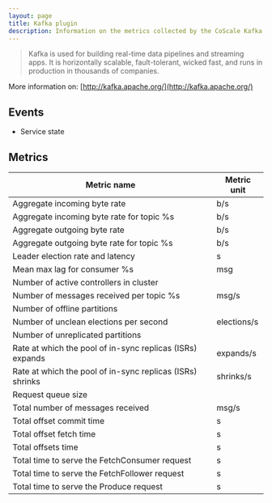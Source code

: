 ```yaml
---
layout: page
title: Kafka plugin
description: Information on the metrics collected by the CoScale Kafka plugin.
---
```


> Kafka is used for building real-time data pipelines and streaming apps. It is horizontally scalable, fault-tolerant, wicked fast, and runs in production in thousands of companies.

More information on: [http://kafka.apache.org/](http://kafka.apache.org/)

## Events

* Service state

## Metrics

| Metric name                                               | Metric unit |
|-----------------------------------------------------------|-------------|
| Aggregate incoming byte rate                              | b/s         |
| Aggregate incoming byte rate for topic %s                 | b/s         |
| Aggregate outgoing byte rate                              | b/s         |
| Aggregate outgoing byte rate for topic %s                 | b/s         |
| Leader election rate and latency                          | s           |
| Mean max lag for consumer %s                              | msg         |
| Number of active controllers in cluster                   |             |
| Number of messages received per topic %s                  | msg/s       |
| Number of offline partitions                              |             |
| Number of unclean elections per second                    | elections/s |
| Number of unreplicated partitions                         |             |
| Rate at which the pool of in-sync replicas (ISRs) expands | expands/s   |
| Rate at which the pool of in-sync replicas (ISRs) shrinks | shrinks/s   |
| Request queue size                                        |             |
| Total number of messages received                         | msg/s       |
| Total offset commit time                                  | s           |
| Total offset fetch time                                   | s           |
| Total offsets time                                        | s           |
| Total time to serve the FetchConsumer request             | s           |
| Total time to serve the FetchFollower request             | s           |
| Total time to serve the Produce request                   | s           |
